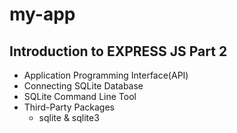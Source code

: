# my-app
## Introduction to EXPRESS JS Part 2

- Application Programming Interface(API)
- Connecting SQLite Database
- SQLite Command Line Tool
- Third-Party Packages
  - sqlite & sqlite3


